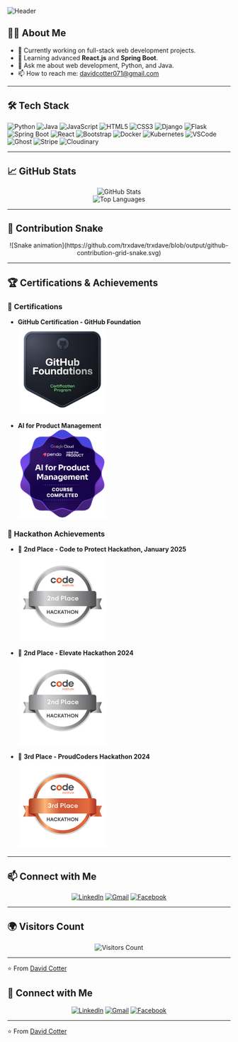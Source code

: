 ![Header](https://capsule-render.vercel.app/api?type=waving&color=gradient&height=200&section=header&text=Hi%20there,%20I'm%20David%20👋&fontSize=40&fontAlignY=40)

## 👨‍💻 About Me

- 🔭 Currently working on full-stack web development projects.
- 🌱 Learning advanced **React.js** and **Spring Boot**.
- 💬 Ask me about web development, Python, and Java.
- 📫 How to reach me: davidcotter071@gmail.com

---

## 🛠️ Tech Stack

![Python](https://img.shields.io/badge/Python-3776AB?style=for-the-badge&logo=python&logoColor=white)
![Java](https://img.shields.io/badge/Java-ED8B00?style=for-the-badge&logo=openjdk&logoColor=white)
![JavaScript](https://img.shields.io/badge/JavaScript-F7DF1E?style=for-the-badge&logo=javascript&logoColor=black)
![HTML5](https://img.shields.io/badge/HTML5-E34F26?style=for-the-badge&logo=html5&logoColor=white)
![CSS3](https://img.shields.io/badge/CSS3-1572B6?style=for-the-badge&logo=css3&logoColor=white)
![Django](https://img.shields.io/badge/Django-092E20?style=for-the-badge&logo=django&logoColor=white)
![Flask](https://img.shields.io/badge/Flask-000000?style=for-the-badge&logo=flask&logoColor=white)
![Spring Boot](https://img.shields.io/badge/SpringBoot-6DB33F?style=for-the-badge&logo=springboot&logoColor=white)
![React](https://img.shields.io/badge/React-20232A?style=for-the-badge&logo=react&logoColor=61DAFB)
![Bootstrap](https://img.shields.io/badge/Bootstrap-563D7C?style=for-the-badge&logo=bootstrap&logoColor=white)
![Docker](https://img.shields.io/badge/Docker-2496ED?style=for-the-badge&logo=docker&logoColor=white)
![Kubernetes](https://img.shields.io/badge/Kubernetes-326CE5?style=for-the-badge&logo=kubernetes&logoColor=white)
![VSCode](https://img.shields.io/badge/VSCode-007ACC?style=for-the-badge&logo=visual-studio-code&logoColor=white)
![Ghost](https://img.shields.io/badge/Ghost-738a94?style=for-the-badge&logo=ghost&logoColor=white)
![Stripe](https://img.shields.io/badge/Stripe-008CDD?style=for-the-badge&logo=stripe&logoColor=white)
![Cloudinary](https://img.shields.io/badge/Cloudinary-3448C5?style=for-the-badge&logo=cloudinary&logoColor=white)

---

## 📈 GitHub Stats

<div align="center">
  <img src="https://github-readme-stats.vercel.app/api?username=trxdave&show_icons=true&theme=radical" alt="GitHub Stats" />
  <br />
  <img src="https://github-readme-stats.vercel.app/api/top-langs/?username=trxdave&layout=compact&theme=radical" alt="Top Languages" />
</div>

---

## 🐍 Contribution Snake

<div align="center">
  ![Snake animation](https://github.com/trxdave/trxdave/blob/output/github-contribution-grid-snake.svg)
</div>

---

## 🏆 Certifications & Achievements

### 🌟 **Certifications**
- **GitHub Certification - GitHub Foundation**  
  <img src="github-foundations1.png" alt="GitHub Certification" width="200" height="200" />

- **AI for Product Management**  
  <img src="ai-for-product-management.png" alt="AI for Product Management" width="200" height="200" />

### 🥇 **Hackathon Achievements**
- 🏅 **2nd Place - Code to Protect Hackathon, January 2025**  
  <img src="2nd-image.png" alt="2nd Place - Elevate Hackathon" width="200" height="200" />

- 🏅 **2nd Place - Elevate Hackathon 2024**  
  <img src="2nd-image.png" alt="2nd Place - Code to Protect Hackathon" width="200" height="200" />

- 🥉 **3rd Place - ProudCoders Hackathon 2024**  
  <img src="./image.png" alt="3rd Place - ProudCoders Hackathon" width="200" height="200" />

---

## 📫 Connect with Me

<div align="center">
  <a href="https://www.linkedin.com/in/david-cotter-junior-software-developer"><img src="https://img.shields.io/badge/LinkedIn-0077B5?style=for-the-badge&logo=linkedin&logoColor=white" alt="LinkedIn" /></a>
  <a href="mailto:davidcotter071@gmail.com"><img src="https://img.shields.io/badge/Gmail-D14836?style=for-the-badge&logo=gmail&logoColor=white" alt="Gmail" /></a>
  <a href="https://facebook.com/TRXDAVE"><img src="https://img.shields.io/badge/Facebook-1877F2?style=for-the-badge&logo=facebook&logoColor=white" alt="Facebook" /></a>
</div>

---

## 🌍 Visitors Count

<div align="center">
  <img src="https://komarev.com/ghpvc/?username=trxdave&label=Profile%20views&color=blue&style=flat" alt="Visitors Count" />
</div>

---

⭐️ From [David Cotter](https://github.com/trxdave)

## 📢 Connect with Me

<div align="center">
  <a href="https://www.linkedin.com/in/david-cotter-junior-software-developer"><img src="https://img.shields.io/badge/LinkedIn-0077B5?style=for-the-badge&logo=linkedin&logoColor=white" alt="LinkedIn" /></a>
  <a href="mailto:davidcotter071@gmail.com"><img src="https://img.shields.io/badge/Gmail-D14836?style=for-the-badge&logo=gmail&logoColor=white" alt="Gmail" /></a>
  <a href="https://facebook.com/TRXDAVE"><img src="https://img.shields.io/badge/Facebook-1877F2?style=for-the-badge&logo=facebook&logoColor=white" alt="Facebook" /></a>
</div>

---

⭐️ From [David Cotter](https://github.com/trxdave)
